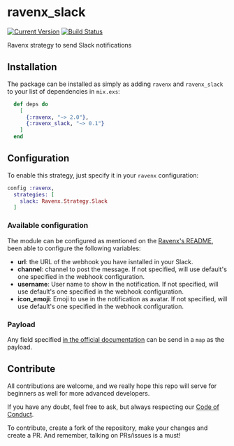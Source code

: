 # ravenx_slack

[![Current Version](https://img.shields.io/hexpm/v/ravenx_slack.svg)](https://hex.pm/packages/ravenx_slack)
[![Build Status](https://travis-ci.org/acutario/ravenx_slack.svg?branch=master)](https://travis-ci.org/acutario/ravenx_slack)

Ravenx strategy to send Slack notifications

## Installation

The package can be installed as simply as adding `ravenx` and `ravenx_slack` to your list of dependencies in `mix.exs`:

```elixir
  def deps do
    [
      {:ravenx, "~> 2.0"},
      {:ravenx_slack, "~> 0.1"}
    ]
  end
```

## Configuration

To enable this strategy, just specify it in your `ravenx` configuration:

```elixir
config :ravenx,
  strategies: [
    slack: Ravenx.Strategy.Slack
  ]
```

### Available configuration

The module can be configured as mentioned on the
[Ravenx's README](https://github.com/acutario/ravenx/blob/master/README.md),
been able to configure the following variables:

- **url**: the URL of the webhook you have isntalled in your Slack.
- **channel**: channel to post the message. If not specified, will use default's one specified in the webhook configuration.
- **username**: User name to show in the notification. If not specified, will use default's one specified in the webhook configuration.
- **icon_emoji**: Emoji to use in the notification as avatar. If not specified, will use default's one specified in the webhook configuration.

### Payload

Any field specified
[in the official documentation](https://api.slack.com/incoming-webhooks) can be
send in a `map` as the payload.

## Contribute

All contributions are welcome, and we really hope this repo will serve for beginners as well for more advanced developers.

If you have any doubt, feel free to ask, but always respecting our [Code of Conduct](https://github.com/acutario/ravenx_slack/blob/master/CODE_OF_CONDUCT.md).

To contribute, create a fork of the repository, make your changes and create a PR. And remember, talking on PRs/issues is a must!
